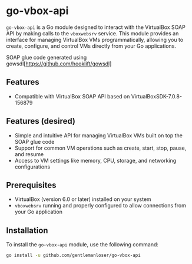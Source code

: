 # go-vbox-api

`go-vbox-api` is a Go module designed to interact with the VirtualBox SOAP API by making calls to the `vboxwebsrv` service. This module provides an interface for managing VirtualBox VMs programmatically, allowing you to create, configure, and control VMs directly from your Go applications.

SOAP glue code generated using gowsdl[https://github.com/hooklift/gowsdl] 

## Features

- Compatible with VirtualBox SOAP API based on VirtualBoxSDK-7.0.8-156879
## Features (desired)

- Simple and intuitive API for managing VirtualBox VMs built on top the SOAP glue code
- Support for common VM operations such as create, start, stop, pause, and resume
- Access to VM settings like memory, CPU, storage, and networking configurations

## Prerequisites

- VirtualBox (version 6.0 or later) installed on your system
- `vboxwebsrv` running and properly configured to allow connections from your Go application

## Installation

To install the `go-vbox-api` module, use the following command:

```sh
go install -u github.com/gentlemanloser/go-vbox-api